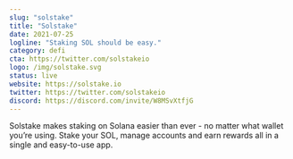 ```yaml
---
slug: "solstake"
title: "Solstake"
date: 2021-07-25
logline: "Staking SOL should be easy."
category: defi
cta: https://twitter.com/solstakeio
logo: /img/solstake.svg
status: live
website: https://solstake.io
twitter: https://twitter.com/solstakeio
discord: https://discord.com/invite/W8MSvXtfjG
---
```


Solstake makes staking on Solana easier than ever - no matter what wallet you’re using. Stake your SOL, manage accounts and earn rewards all in a single and easy-to-use app.
